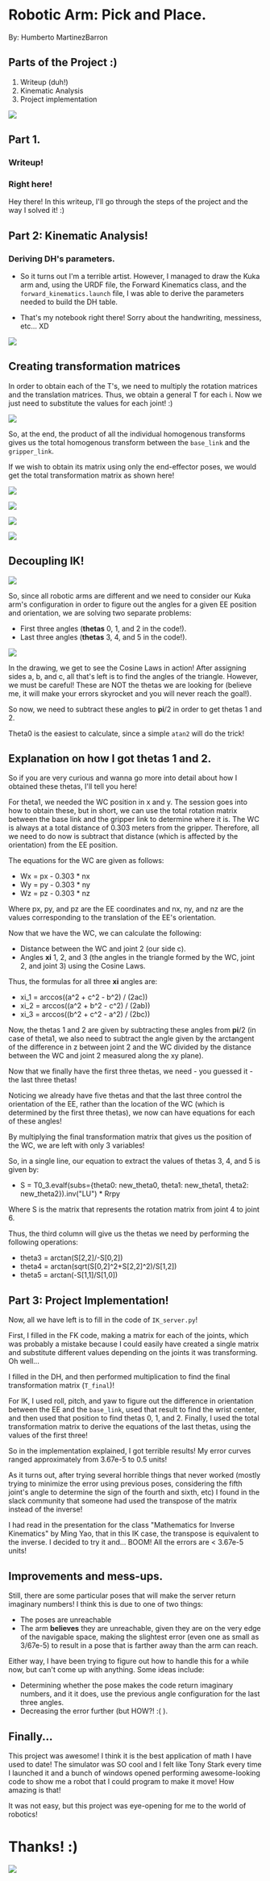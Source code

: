 # Robotic Arm: Pick and Place.
By: Humberto MartinezBarron

## Parts of the Project :)

1. Writeup (duh!)
2. Kinematic Analysis
3. Project implementation

![](https://github.com/HumbertoMartinezBarron/RoboND-Kinematics-Project/blob/master/imgs/hi.jpg)

## Part 1.
### Writeup!

### Right here!
Hey there! In this writeup, I'll go through the steps of the project and the way I solved it! :)

## Part 2: Kinematic Analysis!

### Deriving DH's parameters.

- So it turns out I'm a terrible artist. However, I managed to draw the Kuka arm and, using the URDF file, the Forward Kinematics class, and the ```forward_kinematics.launch``` file, I was able to derive the parameters needed to build the DH table.

- That's my notebook right there! Sorry about the handwriting, messiness, etc... XD

![](https://github.com/HumbertoMartinezBarron/RoboND-Kinematics-Project/blob/master/imgs/IMG_20170928_004445.jpg)

## Creating transformation matrices

In order to obtain each of the T's, we need to multiply the rotation matrices and the translation matrices. Thus, we obtain a general T for each i. Now we just need to substitute the values for each joint! :)

![](https://github.com/HumbertoMartinezBarron/RoboND-Kinematics-Project/blob/master/imgs/IMG_20170928_011537.jpg)

So, at the end, the product of all the individual homogenous transforms gives us the total homogenous transform between the ```base_link``` and the ```gripper_link```.

If we wish to obtain its matrix using only the end-effector poses, we would get the total transformation matrix as shown here!

![](https://github.com/HumbertoMartinezBarron/RoboND-Kinematics-Project/blob/master/imgs/IMG_20170928_102448.jpg)

![](https://github.com/HumbertoMartinezBarron/RoboND-Kinematics-Project/blob/master/imgs/IMG_20170928_102454.jpg)

![](https://github.com/HumbertoMartinezBarron/RoboND-Kinematics-Project/blob/master/imgs/IMG_20170928_102506.jpg)

![](https://github.com/HumbertoMartinezBarron/RoboND-Kinematics-Project/blob/master/imgs/IMG_20170928_102526.jpg)

## Decoupling IK!

![](https://github.com/HumbertoMartinezBarron/RoboND-Kinematics-Project/blob/master/imgs/wal_e.jpg)

So, since all robotic arms are different and we need to consider our Kuka arm's configuration in order to figure out the angles for a given EE position and orientation, we are solving two separate problems:

- First three angles (__thetas__ 0, 1, and 2 in the code!).
- Last three angles (__thetas__ 3, 4, and 5 in the code!).

![](https://github.com/HumbertoMartinezBarron/RoboND-Kinematics-Project/blob/master/imgs/IMG-20170925-WA0009.jpg)

In the drawing, we get to see the Cosine Laws in action! After assigning sides a, b, and c, all that's left is to find the angles of the triangle. However, we must be careful! These are NOT the thetas we are looking for (believe me, it will make your errors skyrocket and you will never reach the goal!).

So now, we need to subtract these angles to __pi__/2 in order to get thetas 1 and 2.

Theta0 is the easiest to calculate, since a simple ```atan2``` will do the trick!

## Explanation on how I got thetas 1 and 2.

So if you are very curious and wanna go more into detail about how I obtained these thetas, I'll tell you here!

For theta1, we needed the WC position in x and y. The session goes into how to obtain these, but in short, we can use the total rotation matrix between the base link and the gripper link to determine where it is. The WC is always at a total distance of 0.303 meters from the gripper. Therefore, all we need to do now is subtract that distance (which is affected by the orientation) from the EE position.

The equations for the WC are given as follows:

- Wx = px - 0.303 * nx
- Wy = py - 0.303 * ny
- Wz = pz - 0.303 * nz

Where px, py, and pz are the EE coordinates and nx, ny, and nz are the values corresponding to the translation of the EE's orientation.

Now that we have the WC, we can calculate the following:

- Distance between the WC and joint 2 (our side c).
- Angles __xi__ 1, 2, and 3 (the angles in the triangle formed by the WC, joint 2, and joint 3) using the Cosine Laws.

Thus, the formulas for all three __xi__ angles are:

- xi_1 = arccos((a^2 + c^2 - b^2) / (2ac))
- xi_2 = arccos((a^2 + b^2 - c^2) / (2ab))
- xi_3 = arccos((b^2 + c^2 - a^2) / (2bc))

Now, the thetas 1 and 2 are given by subtracting these angles from __pi__/2 (in case of theta1, we also need to subtract the angle given by the arctangent of the difference in z between joint 2 and the WC divided by the distance between the WC and joint 2 measured along the xy plane).

Now that we finally have the first three thetas, we need - you guessed it - the last three thetas!

Noticing we already have five thetas and that the last three control the orientation of the EE, rather than the location of the WC (which is determined by the first three thetas), we now can have equations for each of these angles!

By multiplying the final transformation matrix that gives us the position of the WC, we are left with only 3 variables!

So, in a single line, our equation to extract the values of thetas 3, 4, and 5 is given by:

- S = T0_3.evalf(subs={theta0: new_theta0, theta1: new_theta1, theta2: new_theta2}).inv("LU") * Rrpy

Where S is the matrix that represents the rotation matrix from joint 4 to joint 6.

Thus, the third column will give us the thetas we need by performing the following operations:

- theta3 = arctan(S[2,2]/-S[0,2])
- theta4 = arctan(sqrt(S[0,2]^2+S[2,2]^2)/S[1,2])
- theta5 = arctan(-S[1,1]/S[1,0])

## Part 3: Project Implementation!

Now, all we have left is to fill in the code of ```IK_server.py```!

First, I filled in the FK code, making a matrix for each of the joints, which was probably a mistake because I could easily have created a single matrix and substitute different values depending on the joints it was transforming. Oh well...

I filled in the DH, and then performed multiplication to find the final transformation matrix (```T_final```)!

For IK, I used roll, pitch, and yaw to figure out the difference in orientation between the EE and the ```base_link```, used that result to find the wrist center, and then used that position to find thetas 0, 1, and 2. Finally, I used the total transformation matrix to derive the equations of the last thetas, using the values of the first three!

So in the implementation explained, I got terrible results! My error curves ranged approximately from 3.67e-5 to 0.5 units!

As it turns out, after trying several horrible things that never worked (mostly trying to minimize the error using previous poses, considering the fifth joint's angle to determine the sign of the fourth and sixth, etc) I found in the slack community that someone had used the transpose of the matrix instead of the inverse!

I had read in the presentation for the class "Mathematics for Inverse Kinematics" by Ming Yao, that in this IK case, the transpose is equivalent to the inverse. I decided to try it and... BOOM! All the errors are < 3.67e-5 units!

## Improvements and mess-ups.

Still, there are some particular poses that will make the server return imaginary numbers! I think this is due to one of two things:

- The poses are unreachable
- The arm __believes__ they are unreachable, given they are on the very edge of the navigable space, making the slightest error (even one as small as 3/67e-5) to result in a pose that is farther away than the arm can reach.

Either way, I have been trying to figure out how to handle this for a while now, but can't come up with anything. Some ideas include:

- Determining whether the pose makes the code return imaginary numbers, and it it does, use the previous angle configuration for the last three angles.
- Decreasing the error further (but HOW?! :( ).

## Finally...

This project was awesome! I think it is the best application of math I have used to date! The simulator was SO cool and I felt like Tony Stark every time I launched it and a bunch of windows opened performing awesome-looking code to show me a robot that I could program to make it move! How amazing is that!

It was not easy, but this project was eye-opening for me to the world of robotics!

# Thanks! :)

![](https://github.com/HumbertoMartinezBarron/RoboND-Kinematics-Project/blob/master/imgs/tony_stark.jpg)